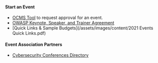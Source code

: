 #### Start an Event

* <a href="https://ocms.owasp.org">OCMS Tool</a> to request approval for an event.
* [OWASP Keynote, Speaker, and Trainer Agreement](/events/speaker_agreement/)
* [Quick Links & Sample Budgets](/assets/images/content/2021 Events Quick Links.pdf)

#### Event Association Partners
* [Cybersecurity Conferences Directory](https://infosec-conferences.com)
